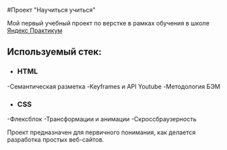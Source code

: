 #Проект "Научиться учиться"

Мой первый учебный проект по верстке в рамках обучения в школе [Яндекс Практикум](https://practicum.yandex.ru/)

## Используемый стек:
* ### HTML
-Семантическая разметка
-Keyframes и API Youtube
-Методология БЭМ
* ### CSS
-Флексблок 
-Трансформации и анимации
-Скроссбраузерность


Проект предназначен для первичного понимания, как делается разработка простых веб-сайтов.
